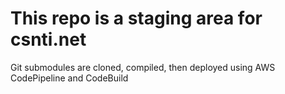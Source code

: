 # This repo is a staging area for csnti.net

Git submodules are cloned, compiled, then deployed using AWS CodePipeline and CodeBuild

